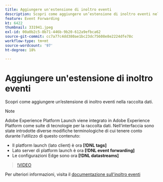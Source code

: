 ```yaml
---
title: Aggiungere un'estensione di inoltro eventi
description: Scopri come aggiungere un’estensione di inoltro eventi nella raccolta dati.
feature: Event Forwarding
kt: 6422
thumbnail: 331941.jpeg
exl-id: 00a0b2c5-8b71-446b-9b20-612a9efbca62
source-git-commit: cc7a77c4dd380ae1bc23dc75608e8e2224dfe78c
workflow-type: tm+mt
source-wordcount: '97'
ht-degree: 18%

---
```


# Aggiungere un&#39;estensione di inoltro eventi

Scopri come aggiungere un’estensione di inoltro eventi nella raccolta dati.

>[!NOTE]
>
>Adobe Experience Platform Launch viene integrato in Adobe Experience Platform come suite di tecnologie per la raccolta dati. Nell’interfaccia sono state introdotte diverse modifiche terminologiche di cui tenere conto durante l’utilizzo di questo contenuto:
>
> * Il platform launch (lato client) è ora **[!DNL tags]**
> * Lato server di platform launch è ora **[!DNL event forwarding]**
> * Le configurazioni Edge sono ora **[!DNL datastreams]**


>[!VIDEO](https://video.tv.adobe.com/v/331941?quality=12&learn=on)

Per ulteriori informazioni, visita il [documentazione sull&#39;inoltro eventi](https://experienceleague.adobe.com/docs/experience-platform/tags/event-forwarding/overview.html)
